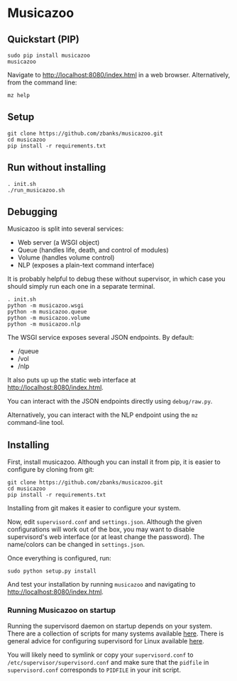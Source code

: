 Musicazoo
=========

## Quickstart (PIP)
```
sudo pip install musicazoo
musicazoo
```
Navigate to [http://localhost:8080/index.html](http://localhost:8080/index.html) in a web browser.
Alternatively, from the command line:
```
mz help
```

## Setup
```
git clone https://github.com/zbanks/musicazoo.git
cd musicazoo
pip install -r requirements.txt
```

## Run without installing
```
. init.sh
./run_musicazoo.sh
```

## Debugging

Musicazoo is split into several services:
* Web server (a WSGI object)
* Queue (handles life, death, and control of modules)
* Volume (handles volume control)
* NLP (exposes a plain-text command interface)

It is probably helpful to debug these without supervisor, in which case you should simply run each one in a separate terminal.

```
. init.sh
python -m musicazoo.wsgi
python -m musicazoo.queue
python -m musicazoo.volume
python -m musicazoo.nlp
```

The WSGI service exposes several JSON endpoints. By default:
 * /queue
 * /vol
 * /nlp

It also puts up up the static web interface at [http://localhost:8080/index.html](http://localhost:8080/index.html).

You can interact with the JSON endpoints directly using `debug/raw.py`.

Alternatively, you can interact with the NLP endpoint using the `mz` command-line tool.

## Installing

First, install musicazoo. Although you can install it from pip, it is easier to configure by cloning from git:

```
git clone https://github.com/zbanks/musicazoo.git
cd musicazoo
pip install -r requirements.txt
```

Installing from git makes it easier to configure your system. 

Now, edit `supervisord.conf` and `settings.json`. Although the given configurations will work out of the box, you may want to disable supervisord's web interface (or at least change the password). The name/colors can be changed in `settings.json`. 

Once everything is configured, run:

```
sudo python setup.py install
```

And test your installation by running `musicazoo` and navigating to [http://localhost:8080/index.html](http://localhost:8080/index.html). 

### Running Musicazoo on startup

Running the supervisord daemon on startup depends on your system. There are a collection of scripts for many systems available [here](https://github.com/Supervisor/initscripts). There is general advice for configuring supervisord for Linux available [here](http://serverfault.com/questions/96499/how-to-automatically-start-supervisord-on-linux-ubuntu).

You will likely need to symlink or copy your `supervisord.conf` to `/etc/supervisor/supervisord.conf` and make sure that the `pidfile` in `supervisord.conf` corresponds to `PIDFILE` in your init script.
